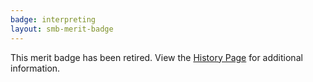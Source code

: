 ```yaml
---
badge: interpreting
layout: smb-merit-badge
---
```


This merit badge has been retired. View the [History Page](history/) for additional information.
